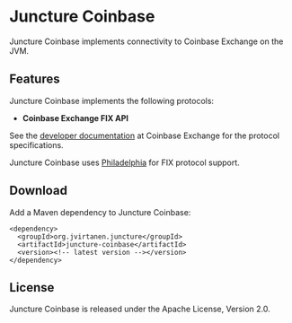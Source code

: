 Juncture Coinbase
=================

Juncture Coinbase implements connectivity to Coinbase Exchange on the JVM.


Features
--------

Juncture Coinbase implements the following protocols:

  - **Coinbase Exchange FIX API**

See the [developer documentation][] at Coinbase Exchange for the protocol
specifications.

  [developer documentation]: https://docs.exchange.coinbase.com

Juncture Coinbase uses [Philadelphia][] for FIX protocol support.

  [Philadelphia]: https://github.com/jvirtanen/philadelphia


Download
--------

Add a Maven dependency to Juncture Coinbase:

    <dependency>
      <groupId>org.jvirtanen.juncture</groupId>
      <artifactId>juncture-coinbase</artifactId>
      <version><!-- latest version --></version>
    </dependency>


License
-------

Juncture Coinbase is released under the Apache License, Version 2.0.
